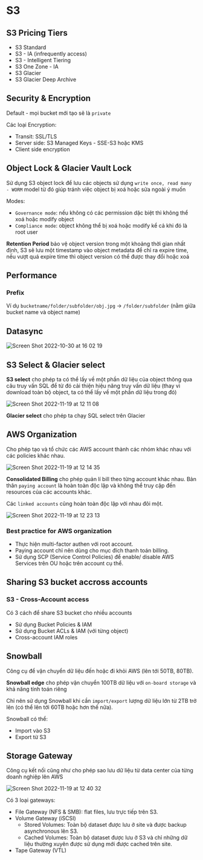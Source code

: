 # S3

## S3 Pricing Tiers

- S3 Standard
- S3 - IA (infrequently access)
- S3 - Intelligent Tiering
- S3 One Zone - IA
- S3 Glacier
- S3 Glacier Deep Archive

## Security & Encryption

Default - mọi bucket mới tạo sẽ là `private`

Các loại Encryption:

- Transit: SSL/TLS
- Server side: S3 Managed Keys - SSE-S3 hoặc KMS
- Client side encryption

## Object Lock & Glacier Vault Lock

Sử dụng S3 object lock để lưu các objects sử dụng `write once, read many - WORM` model từ đó giúp tránh việc object bị xoá hoặc sửa ngoài ý muốn

Modes:

- `Governance mode`: nếu không có các permission dặc biệt thì không thể xoá hoặc modify object
- `Compliance mode`: object không thể bị xoá hoặc modify kể cả khi đó là root user

**Retention Period** bảo vệ object version trong một khoảng thời gian nhất định, S3 sẽ lưu một timestamp vào object metadata để chỉ ra expire time, nếu vượt quá expire time thì object version có thể được thay đổi hoặc xoá

## Performance

### Prefix

Ví dụ `bucketname/folder/subfolder/obj.jpg` → `/folder/subfolder` (nằm giữa bucket name và object name)

## Datasync

![Screen Shot 2022-10-30 at 16 02 19](https://user-images.githubusercontent.com/15076665/198866574-213d4b17-3172-4fd5-9662-e1bfee1e8302.png)

## S3 Select & Glacier select

**S3 select** cho phép ta có thể lấy về một phần dữ liệu của object thông qua câu truy vấn SQL để từ đó cải thiện hiệu năng truy vấn dữ liệu (thay vì download toàn bộ object, ta có thể lấy về một phần dữ liệu trong đó)

![Screen Shot 2022-11-19 at 12 11 08](https://user-images.githubusercontent.com/15076665/202831486-1d8ab9c5-cdc4-4e54-8d7f-4a3029b3717b.png)

**Glacier select** cho phép ta chạy SQL select trên Glacier

## AWS Organization

Cho phép tạo và tổ chức các AWS account thành các nhóm khác nhau với các policies khác nhau.

![Screen Shot 2022-11-19 at 12 14 35](https://user-images.githubusercontent.com/15076665/202831602-fd694d63-6406-4ad6-8c20-6c7e57072293.png)

**Consolidated Billing** cho phép quản lí bill theo từng account khác nhau.
Bản thân `paying account` là hoàn toàn độc lập và không thể truy cập đến resources của các accounts khác.

Các `linked accounts` cũng hoàn toàn độc lập với nhau đôi một.

![Screen Shot 2022-11-19 at 12 23 13](https://user-images.githubusercontent.com/15076665/202832171-b2fa2812-4c27-4e01-b16d-e3b9890593a1.png)

### Best practice for AWS organization

- Thực hiện multi-factor authen với root account.
- Paying account chỉ nên dùng cho mục đích thanh toán billing.
- Sử dụng SCP (Service Control Policies) để enable/ disable AWS Services trên OU hoặc trên account cụ thể.

## Sharing S3 bucket accross accounts

### S3 - Cross-Account access

Có 3 cách để share S3 bucket cho nhiều accounts

- Sử dụng Bucket Policies & IAM
- Sử dụng Bucket ACLs & IAM (với từng object)
- Cross-account IAM roles

## Snowball

Công cụ để vận chuyển dữ liệu đến hoặc đi khỏi AWS (lên tới 50TB, 80TB).

**Snowball edge** cho phép vận chuyển 100TB dữ liệu với `on-board storage` và khả năng tính toán riêng

Chỉ nên sử dụng Snowball khi cần `import/export` lượng dữ liệu lớn từ 2TB trở lên (có thể lên tới 60TB hoặc hơn thế nữa).

Snowball có thể:

- Import vào S3
- Export từ S3

## Storage Gateway

Công cụ kết nối cũng như cho phép sao lưu dữ liệu từ data center của từng doanh nghiệp lên AWS

![Screen Shot 2022-11-19 at 12 40 32](https://user-images.githubusercontent.com/15076665/202832646-04ca49c2-acbb-455d-9bf0-9f86ce83b30c.png)

Có 3 loại gateways:

- File Gateway (NFS & SMB): flat files, lưu trực tiếp trên S3.
- Volume Gateway (iSCSI)
  - Stored Volumes: Toàn bộ dataset được lưu ở site và được backup asynchronous lên S3.
  - Cached Volumes: Toàn bộ dataset được lưu ở S3 và chỉ những dữ liệu thường xuyên được sử dụng mới được cached trên site.
- Tape Gateway (VTL)
